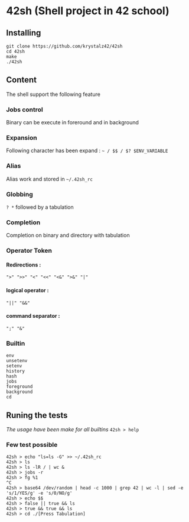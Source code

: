 # 42sh (Shell project in 42 school)

## Installing

```
git clone https://github.com/krystalz42/42sh
cd 42sh
make
./42sh
```

## Content

The shell support the following feature

### Jobs control
Binary can be execute in foreround and in background
### Expansion
Following character has been expand :
`~ / $$ / $? $ENV_VARIABLE`
### Alias
Alias work and stored in `~/.42sh_rc`
### Globbing
`? *` followed by a tabulation
### Completion
Completion on binary and directory with tabulation
### Operator Token
#### Redirections :
`">" ">>" "<" "<<" "<&" ">&" "|"`
#### logical operator :
`"||" "&&" `
#### command separator :
`";" "&"`
### Builtin
```
env
unsetenv
setenv
history
hash
jobs
foreground
background
cd
```
## Runing the tests
_The usage have been make for all builtins_ `42sh > help`

### Few test possible

```
42sh > echo "ls=ls -G" >> ~/.42sh_rc
42sh > ls
42sh > ls -lR / | wc &
42sh > jobs -r
42sh > fg %1
^C
42sh > base64 /dev/random | head -c 1000 | grep 42 | wc -l | sed -e 's/1/YES/g' -e 's/0/NO/g'
42sh > echo $$
42sh > false || true && ls
42sh > true && true && ls
42sh > cd ./[Press Tabulation]
```
